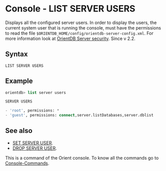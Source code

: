 # Console - LIST SERVER USERS

Displays all the configured server users. In order to display the users, the current system user that is running the console, must have the permissions to read the file `$ORIENTDB_HOME/config/orientdb-server-config.xml`. For more information look at [OrientDB Server security](Security.html#orientdb-server-security). Since v 2.2.

## Syntax

```
LIST SERVER USERS
```

## Example

```sql
orientdb> list server users

SERVER USERS

- 'root', permissions: *
- 'guest', permissions: connect,server.listDatabases,server.dblist
```

## See also

- [SET SERVER USER](Console-Command-Set-Server-User.md).
- [DROP SERVER USER](Console-Command-Drop-Server-User.md).

This is a command of the Orient console. To know all the commands go to [Console-Commands](Console-Commands.md).


